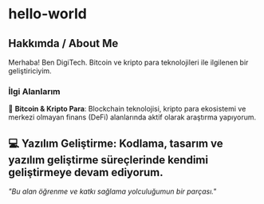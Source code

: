 # hello-world
## Hakkımda / About Me
Merhaba! Ben DigiTech. Bitcoin ve kripto para teknolojileri ile ilgilenen bir geliştiriciyim.
### İlgi Alanlarım
🔷 **Bitcoin & Kripto Para**: Blockchain teknolojisi, kripto para ekosistemi ve merkezi olmayan finans (DeFi) alanlarında aktif olarak araştırma yapıyorum.

💻 **Yazılım Geliştirme**: Kodlama, tasarım ve yazılım geliştirme süreçlerinde kendimi geliştirmeye devam ediyorum.
---
*"Bu alan öğrenme ve katkı sağlama yolculuğumun bir parçası."*

